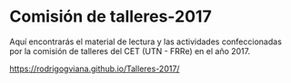 # Comisión de talleres-2017
Aquí encontrarás el material de lectura y las actividades confeccionadas por la comisión de talleres del CET (UTN - FRRe) en el año 2017.

https://rodrigogviana.github.io/Talleres-2017/
